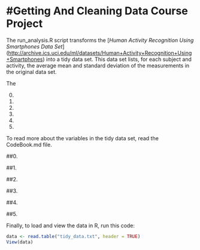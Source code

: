 #Getting And Cleaning Data Course Project
===================================

The run_analysis.R script transforms the [*Human Activity Recognition Using Smartphones 
Data Set*] (http://archive.ics.uci.edu/ml/datasets/Human+Activity+Recognition+Using+Smartphones)
into a tidy data set. This data set lists, for each subject and activity, the average mean 
and standard deviation of the measurements in the original data set.

The 

0. 
1.
2. 
3.
4.
5.


To read more about the variables in the tidy data set, read the CodeBook.md file.


##0.

##1.

##2.


##3.


##4. 


##5.



Finally, to load and view the data in R, run this code:

```R
data <- read.table("tidy_data.txt", header = TRUE) 
View(data)
```